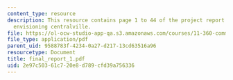 ```yaml
---
content_type: resource
description: This resource contains page 1 to 44 of the project report based on the
  envisioning centralville.
file: https://ol-ocw-studio-app-qa.s3.amazonaws.com/courses/11-360-community-growth-and-land-use-planning-fall-2005/2e97c50361c720e8d789cfd39a756336_final_report_1.pdf
file_type: application/pdf
parent_uid: 9588783f-4234-0a27-d217-13cd63516a96
resourcetype: Document
title: final_report_1.pdf
uid: 2e97c503-61c7-20e8-d789-cfd39a756336
---
```

